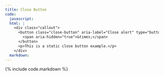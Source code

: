 ```yaml
---
title: Close Button
code:
  javascript:
  html: |
    <div class="callout">
      <button class="close-button" aria-label="Close alert" type="button">
        <span aria-hidden="true">&times;</span>
      </button>
      <p>This is a static close button example.</p>
    </div>
  markdown:
---
```

{% include code.markdown %}
